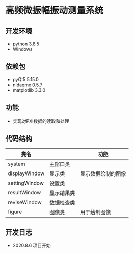 # 高频微振幅振动测量系统

## 开发环境

- python 3.8.5
- Windows

## 依赖包

- pyQt5 5.15.0
- nidaqmx 0.5.7
- matplotlib 3.3.0

## 功能

- 实现对PXI数据的读取和处理

## 代码结构

|类名           |           |功能               |
|---------------|----------|-------------------|
|system         |主窗口类   |                   |
|displayWindow  |显示类     |显示数据绘制的图像     |
|settingWindow  |设置类     |                   |
|resultWindow   |显示结果类 |                   |
|reviseWindow   |数据检查类 |                   |
|figure         |图像类     |用于绘制图像           |

## 开发日志

- 2020.8.6 项目开始

